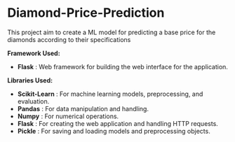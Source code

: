 # Diamond-Price-Prediction
  This project aim to create a ML model for predicting a base price for the diamonds according to their specifications

**Framework Used:**
  - __Flask__ : Web framework for building the web interface for the application.

**Libraries Used:**
  - __Scikit-Learn__ : For machine learning models, preprocessing, and evaluation.
  - __Pandas__ : For data manipulation and handling.
  - __Numpy__ : For numerical operations.
  - __Flask__ : For creating the web application and handling HTTP requests.
  - __Pickle__ : For saving and loading models and preprocessing objects.
